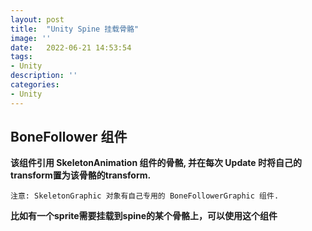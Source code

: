 ```yaml
---
layout: post
title:  "Unity Spine 挂载骨骼"
image: ''
date:   2022-06-21 14:53:54
tags:
- Unity
description: ''
categories: 
- Unity
---
```


## BoneFollower 组件  
**该组件引用 SkeletonAnimation 组件的骨骼, 并在每次 Update 时将自己的transform置为该骨骼的transform.**  
```
注意: SkeletonGraphic 对象有自己专用的 BoneFollowerGraphic 组件.
```

**比如有一个sprite需要挂载到spine的某个骨骼上，可以使用这个组件**

